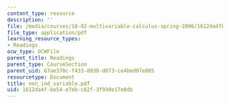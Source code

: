```yaml
---
content_type: resource
description: ''
file: /media/courses/18-02-multivariable-calculus-spring-2006/1612da4fbe54e7ebc82f3f930e17e0db_non_ind_variable.pdf
file_type: application/pdf
learning_resource_types:
- Readings
ocw_type: OCWFile
parent_title: Readings
parent_type: CourseSection
parent_uid: 67ae370c-f433-8938-d073-ce4bed07e885
resourcetype: Document
title: non_ind_variable.pdf
uid: 1612da4f-be54-e7eb-c82f-3f930e17e0db
---
```

